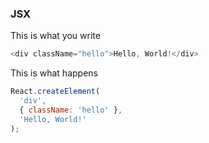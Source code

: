 ### JSX

This is what you write

``` javascript
<div className="hello">Hello, World!</div>
```

This is what happens

``` javascript
React.createElement(
  'div',
  { className: 'hello' },
  'Hello, World!'
);
```
